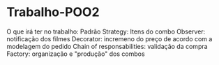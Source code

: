 # Trabalho-POO2
O que irá ter no trabalho:
Padrão Strategy: Itens do combo
Observer: notificação dos filmes
Decorator: incremeno do preço de acordo com a modelagem do pedido
Chain of responsabilities: validação da compra
Factory: organização e "produção" dos combos
